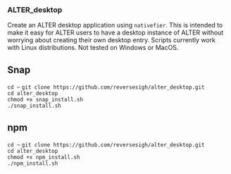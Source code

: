 ### ALTER_desktop  
Create an ALTER desktop application using `nativefier`. This is intended to make it easy for ALTER users to have a desktop instance of ALTER without worrying about creating their own desktop entry. Scripts currently work with Linux distributions. Not tested on Windows or MacOS.    
  
## Snap  
`cd ~`
`git clone https://github.com/reversesigh/alter_desktop.git`  
`cd alter_desktop`  
`chmod +x snap_install.sh`  
`./snap_install.sh`  
  
## npm  
`cd ~`
`git clone https://github.com/reversesigh/alter_desktop.git`  
`cd alter_desktop`  
`chmod +x npm_install.sh`  
`./npm_install.sh` 
